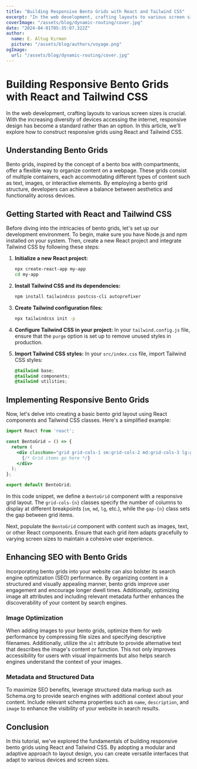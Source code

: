 ```yaml
---
title: "Building Responsive Bento Grids with React and Tailwind CSS"
excerpt: "In the web development, crafting layouts to various screen sizes is crucial. With the increasing diversity of devices accessing the internet, responsive design has become a standard rather than an option. In this article, we'll explore how to construct responsive grids using React and Tailwind CSS."
coverImage: "/assets/blog/dynamic-routing/cover.jpg"
date: "2024-04-01T05:35:07.322Z"
author:
  name: E. Altug Kırman
  picture: "/assets/blog/authors/voyage.png"
ogImage:
  url: "/assets/blog/dynamic-routing/cover.jpg"
---
```


# Building Responsive Bento Grids with React and Tailwind CSS

In the web development, crafting layouts to various screen sizes is crucial. With the increasing diversity of devices accessing the internet, responsive design has become a standard rather than an option. In this article, we'll explore how to construct responsive grids using React and Tailwind CSS.

## Understanding Bento Grids

Bento grids, inspired by the concept of a bento box with compartments, offer a flexible way to organize content on a webpage. These grids consist of multiple containers, each accommodating different types of content such as text, images, or interactive elements. By employing a bento grid structure, developers can achieve a balance between aesthetics and functionality across devices.

## Getting Started with React and Tailwind CSS

Before diving into the intricacies of bento grids, let's set up our development environment. To begin, make sure you have Node.js and npm installed on your system. Then, create a new React project and integrate Tailwind CSS by following these steps:

1. **Initialize a new React project:**
   ```bash
   npx create-react-app my-app
   cd my-app
   ```

2. **Install Tailwind CSS and its dependencies:**
   ```bash
   npm install tailwindcss postcss-cli autoprefixer
   ```

3. **Create Tailwind configuration files:**
   ```bash
   npx tailwindcss init -p
   ```

4. **Configure Tailwind CSS in your project:**
   In your `tailwind.config.js` file, ensure that the `purge` option is set up to remove unused styles in production.

5. **Import Tailwind CSS styles:**
   In your `src/index.css` file, import Tailwind CSS styles:
   ```css
   @tailwind base;
   @tailwind components;
   @tailwind utilities;
   ```



## Implementing Responsive Bento Grids

Now, let's delve into creating a basic bento grid layout using React components and Tailwind CSS classes. Here's a simplified example:

```jsx
import React from 'react';

const BentoGrid = () => {
  return (
    <div className="grid grid-cols-1 sm:grid-cols-2 md:grid-cols-3 lg:grid-cols-4 gap-4">
      {/* Grid items go here */}
    </div>
  );
};

export default BentoGrid;
```

In this code snippet, we define a `BentoGrid` component with a responsive grid layout. The `grid-cols-{n}` classes specify the number of columns to display at different breakpoints (`sm`, `md`, `lg`, etc.), while the `gap-{n}` class sets the gap between grid items.

Next, populate the `BentoGrid` component with content such as images, text, or other React components. Ensure that each grid item adapts gracefully to varying screen sizes to maintain a cohesive user experience.

## Enhancing SEO with Bento Grids

Incorporating bento grids into your website can also bolster its search engine optimization (SEO) performance. By organizing content in a structured and visually appealing manner, bento grids improve user engagement and encourage longer dwell times. Additionally, optimizing image alt attributes and including relevant metadata further enhances the discoverability of your content by search engines.

### Image Optimization

When adding images to your bento grids, optimize them for web performance by compressing file sizes and specifying descriptive filenames. Additionally, utilize the `alt` attribute to provide alternative text that describes the image's content or function. This not only improves accessibility for users with visual impairments but also helps search engines understand the context of your images.

### Metadata and Structured Data

To maximize SEO benefits, leverage structured data markup such as Schema.org to provide search engines with additional context about your content. Include relevant schema properties such as `name`, `description`, and `image` to enhance the visibility of your website in search results.

## Conclusion

In this tutorial, we've explored the fundamentals of building responsive bento grids using React and Tailwind CSS. By adopting a modular and adaptive approach to layout design, you can create versatile interfaces that adapt to various devices and screen sizes. 